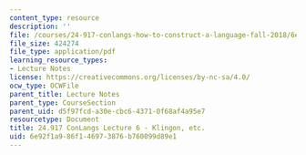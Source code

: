 ```yaml
---
content_type: resource
description: ''
file: /courses/24-917-conlangs-how-to-construct-a-language-fall-2018/6e92f1a986f146973876b760099d89e1_MIT24_917f18_lec6_klingon_etc.pdf
file_size: 424274
file_type: application/pdf
learning_resource_types:
- Lecture Notes
license: https://creativecommons.org/licenses/by-nc-sa/4.0/
ocw_type: OCWFile
parent_title: Lecture Notes
parent_type: CourseSection
parent_uid: d5f97fcd-a30e-cbc6-4371-0f68af4a95e7
resourcetype: Document
title: 24.917 ConLangs Lecture 6 - Klingon, etc.
uid: 6e92f1a9-86f1-4697-3876-b760099d89e1
---
```

